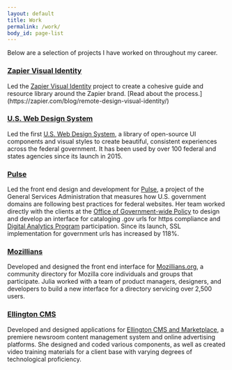 ```yaml
---
layout: default
title: Work
permalink: /work/
body_id: page-list
---
```


<p class="subtitle">Below are a selection of projects I have worked on throughout my career.</p>

<h3>
	<a href="https://zapier.com/brand/">Zapier Visual Identity</a>
</h3>
<article>
	<p>
		Led the <a href="https://zapier.com/brand/">Zapier Visual Identity</a> project to create a cohesive guide and resource library around the Zapier brand. [Read about the process.](https://zapier.com/blog/remote-design-visual-identity/)
	</p>
</article>

<h3>
	<a href="https://designsystem.digital.gov/">U.S. Web Design System</a>
</h3>
<article>
	<p>
		Led the first <a href="https://designsystem.digital.gov/">U.S. Web Design System</a>, a library of open-source UI components and visual styles to create beautiful, consistent experiences across the federal government. It has been used by over 100 federal and states agencies since its launch in 2015.
	</p>
</article>
<h3>
	<a href="https://pulse.cio.gov/">Pulse</a>
</h3>
<article>
	<p>
		Led the front end design and development for <a href="https://pulse.cio.gov/">Pulse</a>, a project of the General Services Administration that measures how U.S. government domains are following best practices for federal websites. Her team worked directly with the clients at the <a href="https://gsa.gov/portal/content/104550">Office of Government-wide Policy</a> to design and develop an interface for cataloging .gov urls for https compliance and <a href="https://www.digitalgov.gov/services/dap/">Digital Analytics Program</a> participation. Since its launch, SSL implementation for government urls has increased by 118%.
	</p>
</article>
<h3>
	<a href="https://mozillians.org/">Mozillians</a>
</h3>
<article>
	<p>
		Developed and designed the front end interface for <a href="https://mozillians.org/">Mozillians.org</a>, a community directory for Mozilla core individuals and groups that participate. Julia worked with a team of  product managers, designers, and developers to build a new interface for a directory servicing over 2,500 users.
	</p>
</article>
<h3>
	<a href="https://www.ellingtoncms.com/">
		Ellington CMS
	</a>
</h3>
<article>
	<p>
		Developed and designed applications for <a href="https://www.ellingtoncms.com/">Ellington CMS and Marketplace</a>, a premiere newsroom content management system and online advertising platforms. She designed and coded various components, as well as created video training materials for a client base with varying degrees of technological proficiency.
	</p>
</article>
